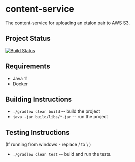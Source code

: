 # content-service
The content-service for uploading an etalon pair to AWS S3.

## Project Status
[![Build Status](https://travis-ci.com/speech4j/content-service.svg?branch=master)](https://travis-ci.com/speech4j/content-service)

## Requirements
* Java 11
* Docker

## Building Instructions
 * `./gradlew clean build` -- build the project
 * `java -jar build/libs/*.jar` -- run the project

## Testing Instructions
(If running from windows - replace / to \ )
 * `./gradlew clean test` -- build and run the tests.
